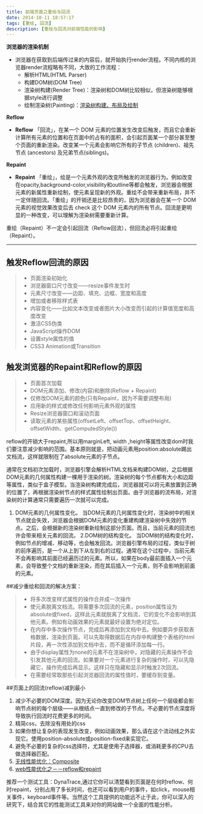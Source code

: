 ```yaml
---
title: 前端页面之重绘与回流
date: 2014-10-11 18:57:17
tags: [重绘, 回流] 
description: [重绘与回流对前端性能的影响]
---
```


**浏览器的渲染机制**

- 浏览器在获取到后端传过来的内容后，就开始执行render流程。不同内核的浏览器render流程略有不同，大致的工作流程：
    - 解析HTML(HTML Parser)
    - 构建DOM树(DOM Tree)
    - 渲染树构建(Render Tree)：渲染树和DOM树比较相似，但渲染树能够根据style进行调整
    - 绘制渲染树(Painting)：[渲染树构建、布局及绘制][1] 


**Reflow**

- **Reflow** 「回流」，在某一个 DOM 元素的位置发生改变后触发，而且它会重新计算所有元素的位置和在页面中的占有的面积，会引起页面某一个部分甚至整个页面的重新渲染。改变某一个元素会影响它所有的子节点 (children)、祖先节点 (ancestors) 及兄弟节点(siblings)。

**Repaint**

- **Repaint** 「重绘」，绘是一个元素外观的改变所触发的浏览器行为。例如改变在opacity,background-color,visibility和outline等都会触发，浏览器会根据元素的新属性重新绘制，使元素呈现新的外观。重绘不会带来重新布局，并不一定伴随回流。「重绘」的开销还是比较昂贵的，因为浏览器会在某一个 DOM 元素的视觉效果改变后去 check 这个 DOM 元素内的所有节点。回流是更明显的一种改变，可以理解为渲染树需要重新计算。

重绘（Repaint）不一定会引起回流（Reflow回流），但回流必将引起重绘（Repaint）。

--------------------------------------
## 触发Reflow回流的原因
> * 页面渲染初始化
> * 浏览器窗口尺寸改变——resize事件发生时
> * 元素尺寸改变——边距、填充、边框、宽度和高度
> * 增加或者移除样式表
> * 内容变化——比如文本改变或者图片大小改变而引起的计算值宽度和高度改变
> * 激活CSS伪类
> * JavaScript操作DOM
> * 设置style属性的值
> * CSS3 Animation或Transition

## 触发浏览器的Repaint和Reflow的原因
> * 页面首次加载
> * DOM元素添加、修改(内容)和删除(Reflow + Repaint)
> * 仅修改DOM元素的颜色(只有Repaint，因为不需要调整布局)
> * 应用新的样式或修改任何影响元素外观的属性
> * Resize浏览器窗口和滚动页面
> * 读取元素的某些属性(offsetLeft、offsetTop、offsetHeight、offsetWidth、getComputedStyle())


reflow的开销大于repaint,所以用marginLeft, width ,height等属性改变dom时我们要注意减少影响的范围。基本原则就是，把动画元素用position:absolute踢出文档流，这样就限制在了absolute元素的子节点。

通常在文档初次加载时，浏览器引擎会解析HTML文档来构建DOM树，之后根据DOM元素的几何属性构建一棵用于渲染的树。渲染树的每个节点都有大小和边距等属性，类似于盒子模型。当渲染树构建完成后，浏览器就可以将元素放置到正确的位置了，再根据渲染树节点的样式属性绘制出页面。由于浏览器的流布局，对渲染树的计算通常只需要遍历一次就可以完成。



1. DOM元素的几何属性变化。
当DOM元素的几何属性变化时，渲染树中的相关节点就会失效，浏览器会根据DOM元素的变化重建构建渲染树中失效的节点。之后，会根据新的渲染树重新绘制这部分页面。而且，当前元素的回流也许会带来相关元素的回流。
2.DOM树的结构变化。
当DOM树的结构变化时，例如节点的增减、移动等，也会触发回流。浏览器引擎布局的过程，类似于树的前序遍历，是一个从上到下从左到右的过程。通常在这个过程中，当前元素不会再影响其前面已经遍历过的元素。所以，如果在body最前面插入一个元素，会导致整个文档的重新渲染，而在其后插入一个元素，则不会影响到前面的元素。


##减少重绘和回流的解决方案：
> * 将多次改变样式属性的操作合并成一次操作
> * 使元素脱离文档流。将需要多次回流的元素，position属性设为absolute或fixed，这样此元素就脱离了文档流，它的变化不会影响到其他元素。例如有动画效果的元素就最好设置为绝对定位。
> * 在内存中多次操作节点，完成后再添加到文档中去。例如要异步获取表格数据，渲染到页面。可以先取得数据后在内存中构建整个表格的html片段，再一次性添加到文档中去，而不是循环添加每一行。
> * 由于display属性为none的元素不在渲染树中，对隐藏的元素操作不会引发其他元素的回流。如果要对一个元素进行复杂的操作时，可以先隐藏它，操作完成后再显示。这样只在隐藏和显示时触发2次回流。
> * 在需要经常取那些引起浏览器回流的属性值时，要缓存到变量。


##页面上的回流(reflow)减到最小
1. 减少不必要的DOM深度。因为无论你改变DOM节点树上任何一个层级都会影响节点树的每个层级——从根结点一直到修改的子节点。不必要的节点深度将导致执行回流时花费更多的时间。
2. 精简css，去除没有用处的css
3. 如果你想让复杂的表现发生改变，例如动画效果，那么请在这个流动线之外实现它。使用position-absolute或position-fixed来实现它。
4. 避免不必要的复杂的css选择符，尤其是使用子选择器，或消耗更多的CPU去做选择器匹配。
5. [无线性能优化：Composite][2]
6. [web性能优化之－－reflow和repaint][3]

推荐一个测试工具：DynaTrace,通过它你可以清楚看到页面是在何时reflow、何时repaint，分别占用了多长时间，也还可以看到用户的事件，如click，mouse相关事件，keyboard事件等。当然这个工具提供的功能远不止于此，你可以深入的研究下，结合其它的性能测试工具来对你的网站做一个全面的性能分析。

[1]: https://developers.google.com/web/fundamentals/performance/critical-rendering-path/render-tree-construction?hl=zh-cn
[2]: http://taobaofed.org/blog/2016/04/25/performance-composite/
[3]: http://ilucas.me/2015/03/29/repaint-reflow-md/
